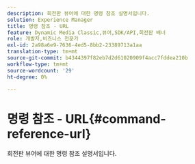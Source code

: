 ```yaml
---
description: 회전판 뷰어에 대한 명령 참조 설명서입니다.
solution: Experience Manager
title: 명령 참조 - URL
feature: Dynamic Media Classic,뷰어,SDK/API,회전판 배너
role: 개발자,비즈니스 전문가
exl-id: 2a98a6e9-7636-4ed5-8bb2-23389713a1aa
translation-type: tm+mt
source-git-commit: b4344397f82eb7d2d61020909f4acc7fddea210b
workflow-type: tm+mt
source-wordcount: '29'
ht-degree: 0%

---
```


# 명령 참조 - URL{#command-reference-url}

회전판 뷰어에 대한 명령 참조 설명서입니다.
